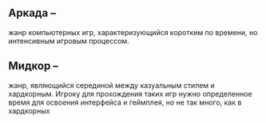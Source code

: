 ## Аркада –
жанр компьютерных игр, характеризующийся коротким по времени, но интенсивным игровым процессом.
## Мидкор –
жанр, являющийся серединой между казуальным стилем и хардкорным. Игроку для прохождения таких игр нужно определенное время для освоения интерфейса и геймплея, но не так много, как в хардкорных

